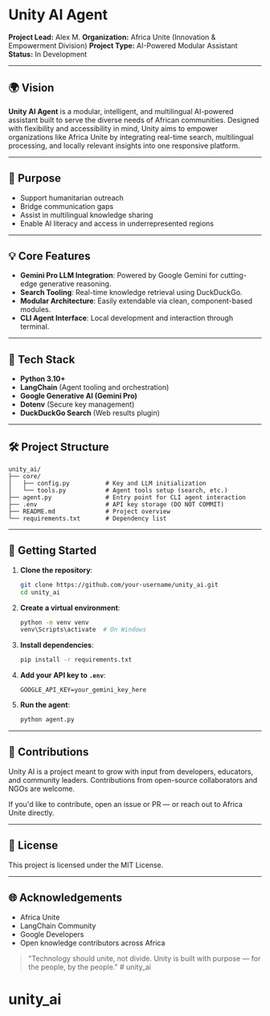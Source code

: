 # Unity AI Agent

**Project Lead:** Alex M.
**Organization:** Africa Unite (Innovation & Empowerment Division)
**Project Type:** AI-Powered Modular Assistant
**Status:** In Development

---

## 🌍 Vision

**Unity AI Agent** is a modular, intelligent, and multilingual AI-powered assistant built to serve the diverse needs of African communities. Designed with flexibility and accessibility in mind, Unity aims to empower organizations like Africa Unite by integrating real-time search, multilingual processing, and locally relevant insights into one responsive platform.

---

## 🎯 Purpose

* Support humanitarian outreach
* Bridge communication gaps
* Assist in multilingual knowledge sharing
* Enable AI literacy and access in underrepresented regions

---

## 💡 Core Features

* **Gemini Pro LLM Integration**: Powered by Google Gemini for cutting-edge generative reasoning.
* **Search Tooling**: Real-time knowledge retrieval using DuckDuckGo.
* **Modular Architecture**: Easily extendable via clean, component-based modules.
* **CLI Agent Interface**: Local development and interaction through terminal.

---

## 🧱 Tech Stack

* **Python 3.10+**
* **LangChain** (Agent tooling and orchestration)
* **Google Generative AI (Gemini Pro)**
* **Dotenv** (Secure key management)
* **DuckDuckGo Search** (Web results plugin)

---

## 🛠️ Project Structure

```
unity_ai/
├── core/
│   ├── config.py          # Key and LLM initialization
│   └── tools.py           # Agent tools setup (search, etc.)
├── agent.py               # Entry point for CLI agent interaction
├── .env                   # API key storage (DO NOT COMMIT)
├── README.md              # Project overview
└── requirements.txt       # Dependency list
```

---

## 🚀 Getting Started

1. **Clone the repository**:

   ```bash
   git clone https://github.com/your-username/unity_ai.git
   cd unity_ai
   ```
2. **Create a virtual environment**:

   ```bash
   python -m venv venv
   venv\Scripts\activate  # On Windows
   ```
3. **Install dependencies**:

   ```bash
   pip install -r requirements.txt
   ```
4. **Add your API key to `.env`**:

   ```env
   GOOGLE_API_KEY=your_gemini_key_here
   ```
5. **Run the agent**:

   ```bash
   python agent.py
   ```

---

## 🤝 Contributions

Unity AI is a project meant to grow with input from developers, educators, and community leaders. Contributions from open-source collaborators and NGOs are welcome.

If you'd like to contribute, open an issue or PR — or reach out to Africa Unite directly.

---

## 📜 License

This project is licensed under the MIT License.

---

## 🌐 Acknowledgements

* Africa Unite
* LangChain Community
* Google Developers
* Open knowledge contributors across Africa

> "Technology should unite, not divide. Unity is built with purpose — for the people, by the people."
﻿# unity_ai
# unity_ai
